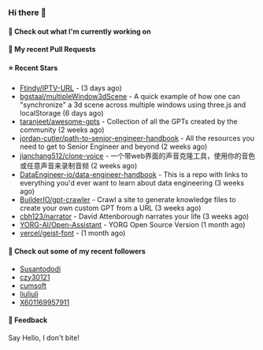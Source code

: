 ### Hi there 👋

#### 👷 Check out what I'm currently working on

#### 🔨 My recent Pull Requests


#### ⭐ Recent Stars

- [Ftindy/IPTV-URL](https://github.com/Ftindy/IPTV-URL) -  (3 days ago)
- [bgstaal/multipleWindow3dScene](https://github.com/bgstaal/multipleWindow3dScene) - A quick example of how one can &#34;synchronize&#34; a 3d scene across multiple windows using three.js and localStorage (6 days ago)
- [taranjeet/awesome-gpts](https://github.com/taranjeet/awesome-gpts) - Collection of all the GPTs created by the community (2 weeks ago)
- [jordan-cutler/path-to-senior-engineer-handbook](https://github.com/jordan-cutler/path-to-senior-engineer-handbook) - All the resources you need to get to Senior Engineer and beyond (2 weeks ago)
- [jianchang512/clone-voice](https://github.com/jianchang512/clone-voice) - 一个带web界面的声音克隆工具，使用你的音色或任意声音来录制音频 (2 weeks ago)
- [DataEngineer-io/data-engineer-handbook](https://github.com/DataEngineer-io/data-engineer-handbook) - This is a repo with links to everything you&#39;d ever want to learn about data engineering (3 weeks ago)
- [BuilderIO/gpt-crawler](https://github.com/BuilderIO/gpt-crawler) - Crawl a site to generate knowledge files to create your own custom GPT from a URL (3 weeks ago)
- [cbh123/narrator](https://github.com/cbh123/narrator) - David Attenborough narrates your life (3 weeks ago)
- [YORG-AI/Open-Assistant](https://github.com/YORG-AI/Open-Assistant) - YORG Open Source Version (1 month ago)
- [vercel/geist-font](https://github.com/vercel/geist-font) -  (1 month ago)

#### 👯 Check out some of my recent followers

- [Susantododi](https://github.com/Susantododi)
- [czy30121](https://github.com/czy30121)
- [cumsoft](https://github.com/cumsoft)
- [liuliuli](https://github.com/liuliuli)
- [X601169957911](https://github.com/X601169957911)

#### 💬 Feedback

Say Hello, I don't bite!